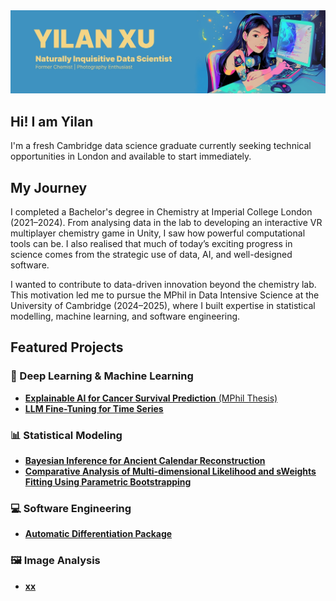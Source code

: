<img src="https://github.com/yx2521/yx2521/blob/main/banner.jpg?raw=true" alt="banner showing Yilan Xu - Naturally Inquisitive Data Scientist">

## Hi! I am Yilan

I'm a fresh Cambridge data science graduate currently seeking technical opportunities in London and available to start immediately.


## My Journey

I completed a Bachelor's degree in Chemistry at Imperial College London (2021–2024). From analysing data in the lab to developing an interactive VR multiplayer chemistry game in Unity, I saw how powerful computational tools can be. I also realised that much of today’s exciting progress in science comes from the strategic use of data, AI, and well-designed software.

I wanted to contribute to data-driven innovation beyond the chemistry lab. This motivation led me to pursue the MPhil in Data Intensive Science at the University of Cambridge (2024–2025), where I built expertise in statistical modelling, machine learning, and software engineering.


## Featured Projects

### 🤖 Deep Learning & Machine Learning
- [**Explainable AI for Cancer Survival Prediction** (MPhil Thesis)](https://github.com/yx2521/multimodal-survival-prediction)
- [**LLM Fine-Tuning for Time Series**](https://github.com/yx2521/qwen-timeseries-forecast)

### 📊 Statistical Modeling
- [**Bayesian Inference for Ancient Calendar Reconstruction**](https://github.com/yx2521/antikythera-calendar-inference)
- [**Comparative Analysis of Multi-dimensional Likelihood and sWeights Fitting Using Parametric Bootstrapping**](https://github.com/yx2521/likelihood-vs-sweights)

### 💻 Software Engineering
- [**Automatic Differentiation Package**]()


### 🖼️ Image Analysis
- [**xx**](link)


<!--
**yx2521/yx2521** is a ✨ _special_ ✨ repository because its `README.md` (this file) appears on your GitHub profile.

Here are some ideas to get you started:

- 🔭 I’m currently working on ...
- 🌱 I’m currently learning ...
- 👯 I’m looking to collaborate on ...
- 🤔 I’m looking for help with ...
- 💬 Ask me about ...
- 📫 How to reach me: ...
- 😄 Pronouns: ...
- ⚡ Fun fact: ...
-->
